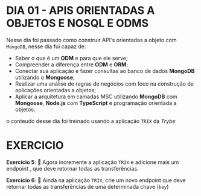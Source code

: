 # DIA 01 - APIS ORIENTADAS A OBJETOS E NOSQL E ODMS

Nesse dia foi passado como construir API's orientadas a objeto com `MongoDB`, nesse dia fui capaz de:

- Saber o que é um **ODM** e para que ele serve;
- Compreender a diferença entre **ODM** e **ORM**;
- Conectar sua aplicação e fazer consultas ao banco de dados **MongoDB** utilizando o **Mongoose**;
- Realizar uma análise de regras de negócios com foco na construção de aplicações orientadas a objetos;
- Aplicar a arquitetura em camadas MSC utilizando **MongoDB** com **Mongoose**, **Node.js** com **TypeScript** e programação orientada a objetos.

o conteudo desse dia foi treinado usando a aplicação `TRIX` da _Trybe_

# EXERCICIO

**Exercício 5**: 🚀
Agora incremente a aplicação `TRIX` e adicione mais um endpoint , que deve retornar todas as transferências.

**Exercício 6**: 🚀
Ainda na aplicação `TRIX`, crie um novo endpoint que deve retornar todas as transferências de uma determinada chave (`key`)